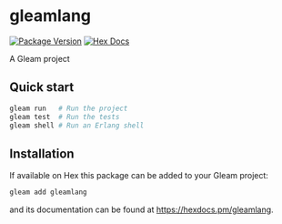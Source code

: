 # gleamlang

[![Package Version](https://img.shields.io/hexpm/v/gleamlang)](https://hex.pm/packages/gleamlang)
[![Hex Docs](https://img.shields.io/badge/hex-docs-ffaff3)](https://hexdocs.pm/gleamlang/)

A Gleam project

## Quick start

```sh
gleam run   # Run the project
gleam test  # Run the tests
gleam shell # Run an Erlang shell
```

## Installation

If available on Hex this package can be added to your Gleam project:

```sh
gleam add gleamlang
```

and its documentation can be found at <https://hexdocs.pm/gleamlang>.
